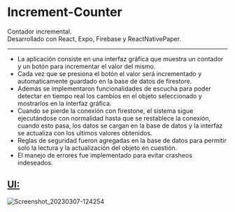 # Increment-Counter
Contador incremental.   
Desarrollado con React, Expo, Firebase y ReactNativePaper.    

***

- La aplicación consiste en una interfaz gráfica que muestra un contador y un botón para incrementar el valor del mismo.    
- Cada vez que se presiona el botón el valor será incrementado y automaticamente guardado en la base de datos de firestore.   
- Además se implementaron funcionalidades de escucha para poder detectar en tiempo real los cambios en el objeto seleccionado y mostrarlos en la interfaz gráfica.    
- Cuando se pierde la conexión con firestone, el sistema sigue ejecutándose con normalidad hasta que se restablece la conexión, cuando esto pasa, los datos se cargan en la base de datos y la interfaz se actualiza con los ultimos valores obtenidos.  
- Reglas de seguridad fueron agregadas en la base de datos para permitir solo la lectura y la actualización del objeto en cuestión. 
- El manejo de errores fue implementado para evitar crasheos indeseados.    

## <ins>UI:</ins>   
![Screenshot_20230307-124254](https://user-images.githubusercontent.com/75407068/223478646-af2cc35e-0b18-4f65-8828-d28f39b80334.png)
